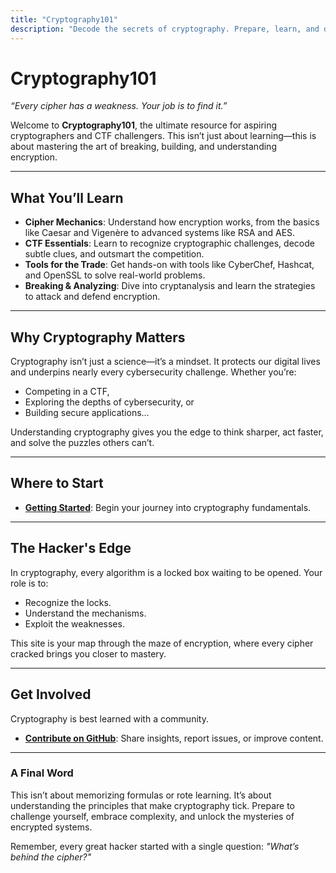 ```yaml
---
title: "Cryptography101"
description: "Decode the secrets of cryptography. Prepare, learn, and dominate CTF challenges."
---
```


# Cryptography101

*“Every cipher has a weakness. Your job is to find it.”*

Welcome to **Cryptography101**, the ultimate resource for aspiring cryptographers and CTF challengers. This isn’t just about learning—this is about mastering the art of breaking, building, and understanding encryption.

---

## What You’ll Learn

- **Cipher Mechanics**: Understand how encryption works, from the basics like Caesar and Vigenère to advanced systems like RSA and AES.
- **CTF Essentials**: Learn to recognize cryptographic challenges, decode subtle clues, and outsmart the competition.
- **Tools for the Trade**: Get hands-on with tools like CyberChef, Hashcat, and OpenSSL to solve real-world problems.
- **Breaking & Analyzing**: Dive into cryptanalysis and learn the strategies to attack and defend encryption.

---

## Why Cryptography Matters

Cryptography isn’t just a science—it’s a mindset. It protects our digital lives and underpins nearly every cybersecurity challenge. Whether you’re:
- Competing in a CTF,
- Exploring the depths of cybersecurity, or
- Building secure applications…

Understanding cryptography gives you the edge to think sharper, act faster, and solve the puzzles others can’t.

---

## Where to Start

- **[Getting Started](./guide)**: Begin your journey into cryptography fundamentals.


---

## The Hacker's Edge

In cryptography, every algorithm is a locked box waiting to be opened. Your role is to:
- Recognize the locks.
- Understand the mechanisms.
- Exploit the weaknesses.

This site is your map through the maze of encryption, where every cipher cracked brings you closer to mastery.

---

## Get Involved

Cryptography is best learned with a community.
- **[Contribute on GitHub](https://github.com/crypt0-wizard/cryptography101.git)**: Share insights, report issues, or improve content.

---

### A Final Word

This isn’t about memorizing formulas or rote learning. It’s about understanding the principles that make cryptography tick. Prepare to challenge yourself, embrace complexity, and unlock the mysteries of encrypted systems.

Remember, every great hacker started with a single question:
*"What’s behind the cipher?"*
